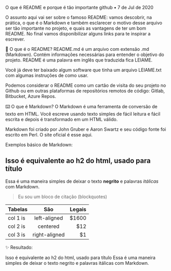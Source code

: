 
O que é README e porque é tão importante
github
•
7 de Jul de 2020

O assunto aqui vai ser sobre o famoso README: vamos descobrir, na prática, o que é o Markdown e também esclarecer o motivo desse arquivo ser tão importante no projeto, e quais as vantagens de ter um bom README. No final vamos disponibilizar alguns links para te inspirar a escrever.

📝 O que é o README?
README.md é um arquivo com extensão .md (Markdown). Contém informações necessárias para entender o objetivo do projeto. README é uma palavra em inglês que traduzida fica LEIAME.

Você já deve ter baixado algum software que tinha um arquivo LEIAME.txt com algumas instruções de como usar.

Podemos considerar o README como um cartão de visita do seu projeto no Github ou em outras plataformas de repositórios remotos de código: Gitlab, Bitbucket, Azure Repos.

⌨️ O que é Markdown?
O Markdown é uma ferramenta de conversão de texto em HTML. Você escreve usando texto simples de fácil leitura e fácil escrita e depois é transformado em um HTML válido.

Markdown foi criado por John Gruber e Aaron Swartz e seu código fonte foi escrito em Perl. O site oficial é esse aqui.

Exemplos básico de Markdown:

## Isso é equivalente ao h2 do html, usado para título
Essa é uma maneira simples de deixar o texto **negrito** e palavras *itálicas* com Markdown.



> Eu sou um bloco de citação (blockquotes)


| Tabelas  |      São      |  Legais |
|----------|:-------------:|------:|
| col 1 is |  left-aligned | $1600 |
| col 2 is |    centered   |   $12 |
| col 3 is | right-aligned |    $1 |
✨ Resultado:

Isso é equivalente ao h2 do html, usado para título
Essa é uma maneira simples de deixar o texto negrito e palavras itálicas com Markdown.

